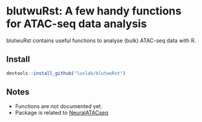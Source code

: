 # blutwuRst: A few handy functions for ATAC-seq data analysis 
blutwuRst contains useful functions to analyse (bulk) ATAC-seq data with R.

## Install 
``` r
devtools::install_github("luslab/blutwuRst")
``` 

## Notes 
* Functions are not documented yet.
* Package is related to [NeuralATACseq](https://raw.githubusercontent.com/luslab/NeuralATACseq/) 
